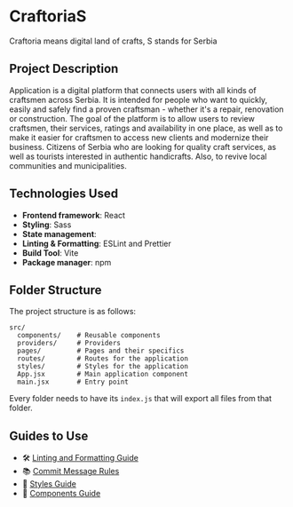 # CraftoriaS

Craftoria means digital land of crafts, S stands for Serbia

## Project Description

Application is a digital platform that connects users with all kinds of craftsmen across Serbia. It is intended for people who want to quickly, easily and safely find a proven craftsman - whether it's a repair, renovation or construction.
The goal of the platform is to allow users to review craftsmen, their services, ratings and availability in one place, as well as to make it easier for craftsmen to access new clients and modernize their business. Citizens of Serbia who are looking for quality craft services, as well as tourists interested in authentic handicrafts. Also, to revive local communities and municipalities.

## Technologies Used

- **Frontend framework**: React
- **Styling**: Sass
- **State management**:
- **Linting & Formatting**: ESLint and Prettier
- **Build Tool**: Vite
- **Package manager**: npm

## Folder Structure

The project structure is as follows:

```
src/
  components/    # Reusable components
  providers/     # Providers
  pages/         # Pages and their specifics
  routes/        # Routes for the application
  styles/        # Styles for the application
  App.jsx        # Main application component
  main.jsx       # Entry point
```

Every folder needs to have its `index.js` that will export all files from that folder.

## Guides to Use

- 🛠️ [Linting and Formatting Guide](/docs/lint-formating.md)
- 📚 [Commit Message Rules](/docs/commit-msg.md)
- 🎨 [Styles Guide](/docs/styles.md)
- 🧩 [Components Guide](/docs/components.md)
